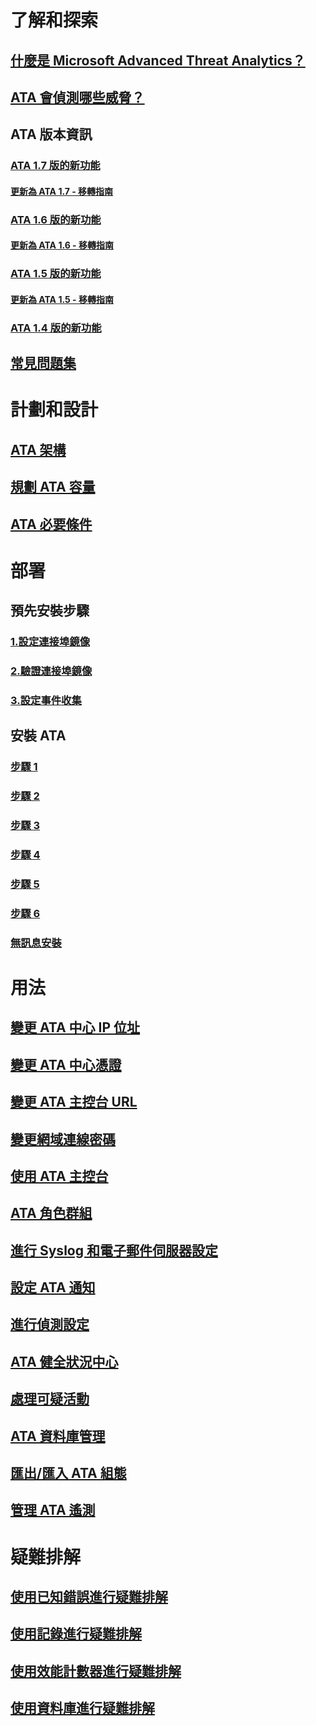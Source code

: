 # 了解和探索
## [什麼是 Microsoft Advanced Threat Analytics？](/advanced-threat-analytics/understand-explore/what-is-ata.md)
## [ATA 會偵測哪些威脅？](/advanced-threat-analytics/understand-explore/ata-threats.md)
## ATA 版本資訊
### [ATA 1.7 版的新功能](/advanced-threat-analytics/understand-explore/whats-new-version-1.7.md)
#### [更新為 ATA 1.7 - 移轉指南](/advanced-threat-analytics/understand-explore/ata-update-1.7-migration-guide.md)
### [ATA 1.6 版的新功能](/advanced-threat-analytics/understand-explore/whats-new-version-1.6.md)
#### [更新為 ATA 1.6 - 移轉指南](/advanced-threat-analytics/understand-explore/ata-update-1.6-migration-guide.md)
### [ATA 1.5 版的新功能](/advanced-threat-analytics/understand-explore/whats-new-version-1.5.md)
#### [更新為 ATA 1.5 - 移轉指南](/advanced-threat-analytics/understand-explore/ata-update-1.5-migration-guide.md)
### [ATA 1.4 版的新功能](/advanced-threat-analytics/understand-explore/whats-new-version-1.4.md)
## [常見問題集](/advanced-threat-analytics/understand-explore/ata-technical-faq.md)
# 計劃和設計
## [ATA 架構](/advanced-threat-analytics/plan-design/ata-architecture.md)
## [規劃 ATA 容量](/advanced-threat-analytics/plan-design/ata-capacity-planning.md)
## [ATA 必要條件](/advanced-threat-analytics/plan-design/ata-prerequisites.md)
# 部署
## 預先安裝步驟
### [1.設定連接埠鏡像](/advanced-threat-analytics/deploy-use/configure-port-mirroring.md)
### [2.驗證連接埠鏡像](/advanced-threat-analytics/deploy-use/validate-port-mirroring.md)
### [3.設定事件收集](/advanced-threat-analytics/deploy-use/configure-event-collection.md)
## 安裝 ATA
### [步驟 1](/advanced-threat-analytics/deploy-use/install-ata-step1.md)
### [步驟 2](/advanced-threat-analytics/deploy-use/install-ata-step2.md)
### [步驟 3](/advanced-threat-analytics/deploy-use/install-ata-step3.md)
### [步驟 4](/advanced-threat-analytics/deploy-use/install-ata-step4.md)
### [步驟 5](/advanced-threat-analytics/deploy-use/install-ata-step5.md)
### [步驟 6](/advanced-threat-analytics/deploy-use/install-ata-step6.md)
### [無訊息安裝](/advanced-threat-analytics/deploy-use/ata-silent-installation.md)
# 用法
## [變更 ATA 中心 IP 位址](/advanced-threat-analytics/deploy-use/modifying-ata-config-centerip.md)
## [變更 ATA 中心憑證](/advanced-threat-analytics/deploy-use/modifying-ata-config-centercert.md)
## [變更 ATA 主控台 URL](/advanced-threat-analytics/deploy-use/modifying-ata-config-consoleurl.md)
## [變更網域連線密碼](/advanced-threat-analytics/deploy-use/modifying-ata-config-dcpassword.md)
## [使用 ATA 主控台](/advanced-threat-analytics/deploy-use/working-with-ata-console.md)
## [ATA 角色群組](/advanced-threat-analytics/deploy-use/ata-role-groups.md)
## [進行 Syslog 和電子郵件伺服器設定](/advanced-threat-analytics/deploy-use/setting-syslog-email-server-settings.md)
## [設定 ATA 通知](/advanced-threat-analytics/deploy-use/setting-ata-alerts.md)
## [進行偵測設定](/advanced-threat-analytics/deploy-use/working-with-detection-settings.md)
## [ATA 健全狀況中心](/advanced-threat-analytics/deploy-use/ata-health-center.md)
## [處理可疑活動](/advanced-threat-analytics/deploy-use/working-with-suspicious-activities.md)
## [ATA 資料庫管理](/advanced-threat-analytics/deploy-use/ata-database-management.md)
## [匯出/匯入 ATA 組態](/advanced-threat-analytics/deploy-use/ata-configuration-file.md)
## [管理 ATA 遙測](/advanced-threat-analytics/deploy-use/manage-telemetry-settings.md)
# 疑難排解
## [使用已知錯誤進行疑難排解](/advanced-threat-analytics/troubleshoot/troubleshooting-ata-known-errors.md)
## [使用記錄進行疑難排解](/advanced-threat-analytics/troubleshoot/troubleshooting-ata-using-logs.md)
## [使用效能計數器進行疑難排解](/advanced-threat-analytics/troubleshoot/troubleshooting-ata-using-perf-counters.md)
## [使用資料庫進行疑難排解](/advanced-threat-analytics/troubleshoot/troubleshooting-ata-using-ata-database.md)


<!--HONumber=Jan17_HO2-->


